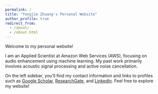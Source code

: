 ```yaml
---
permalink: /
title: "Yongjie Zhuang's Personal Website"
author_profile: true
redirect_from: 
  - /about/
  - /about.html
---
```


Welcome to my personal website!

I am an Applied Scientist at Amazon Web Services (AWS), focusing on audio enhancement using machine learning. My past work primarily involves acoustic signal processing and active noise cancellation.

On the left sidebar, you’ll find my contact information and links to profiles such as <a href="{{ site.author.googlescholar }}">Google Scholar</a>, <a href="{{ site.author.researchgate }}">ResearchGate</a>, and <a href="{{ site.author.linkedin }}">LinkedIn</a>. Feel free to explore my website!

<!-- Getting started
======
1. Register a GitHub account if you don't have one and confirm your e-mail (required!)
1. Fork [this template](https://github.com/academicpages/academicpages.github.io) by clicking the "Use this template" button in the top right. 
1. Go to the repository's settings (rightmost item in the tabs that start with "Code", should be below "Unwatch"). Rename the repository "[your GitHub username].github.io", which will also be your website's URL.
1. Set site-wide configuration and create content & metadata (see below -- also see [this set of diffs](http://archive.is/3TPas) showing what files were changed to set up [an example site](https://
-->
